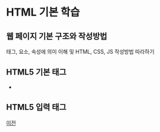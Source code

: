 # HTML 기본 학습

## 웹 페이지 기본 구조와 작성방법
태그, 요소, 속성에 의미 이해 및 HTML, CSS, JS 작성방법 따라하기

## HTML5 기본 태그
-

## HTML5 입력 태그

[이전](https://github.com/vustkdgus/StudyHtml)
